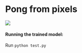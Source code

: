 # Pong from pixels

![](https://media.giphy.com/media/QvFpizsmaX6sfKS3x7/giphy.gif)

#### Running the trained model: 
Run `python test.py`
